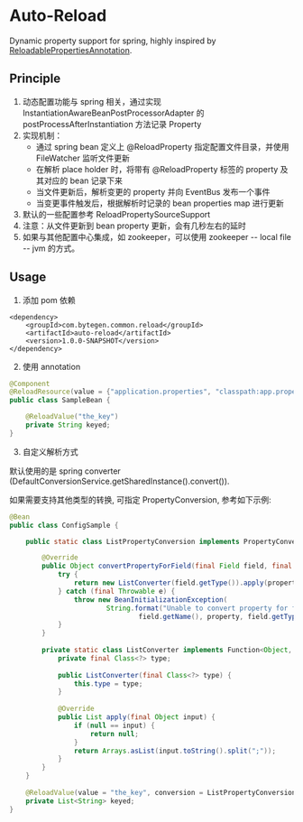 # Auto-Reload
Dynamic property support for spring, highly inspired by [ReloadablePropertiesAnnotation](https://github.com/jamesmorgan/ReloadablePropertiesAnnotation). 

## Principle
1. 动态配置功能与 spring 相关，通过实现 InstantiationAwareBeanPostProcessorAdapter 的 postProcessAfterInstantiation 方法记录 Property
2. 实现机制：
    - 通过 spring bean 定义上 @ReloadProperty 指定配置文件目录，并使用 FileWatcher 监听文件更新
    - 在解析 place holder 时，将带有 @ReloadProperty 标签的 property 及其对应的 bean 记录下来
    - 当文件更新后，解析变更的 property 并向 EventBus 发布一个事件
    - 当变更事件触发后，根据解析时记录的 bean properties map 进行更新
3. 默认的一些配置参考 ReloadPropertySourceSupport
4. 注意：从文件更新到 bean property 更新，会有几秒左右的延时
5. 如果与其他配置中心集成，如 zookeeper，可以使用 zookeeper -- local file -- jvm 的方式。

## Usage
1. 添加 pom 依赖
```
<dependency>
    <groupId>com.bytegen.common.reload</groupId>
    <artifactId>auto-reload</artifactId>
    <version>1.0.0-SNAPSHOT</version>
</dependency>
```
2. 使用 annotation
```java
@Component
@ReloadResource(value = {"application.properties", "classpath:app.properties", "${reloadable.path:}"}, ignoreResourceNotFound = true)
public class SampleBean {

    @ReloadValue("the_key")
    private String keyed;
}
```
3. 自定义解析方式

默认使用的是 spring converter (DefaultConversionService.getSharedInstance().convert()).

如果需要支持其他类型的转换, 可指定 PropertyConversion, 参考如下示例:
```java
@Bean
public class ConfigSample {

    public static class ListPropertyConversion implements PropertyConversion {

        @Override
        public Object convertPropertyForField(final Field field, final Object property) {
            try {
                return new ListConverter(field.getType()).apply(property);
            } catch (final Throwable e) {
                throw new BeanInitializationException(
                        String.format("Unable to convert property for field [%s].  Value [%s] cannot be converted to [%s]",
                                field.getName(), property, field.getType()), e);
            }
        }
    
        private static class ListConverter implements Function<Object, List> {
            private final Class<?> type;
    
            public ListConverter(final Class<?> type) {
                this.type = type;
            }
    
            @Override
            public List apply(final Object input) {
                if (null == input) {
                    return null;
                }
                return Arrays.asList(input.toString().split(";"));
            }
        }
    }
    
    @ReloadValue(value = "the_key", conversion = ListPropertyConversion.class)
    private List<String> keyed;
}

```

